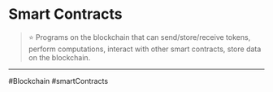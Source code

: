 # Smart Contracts
> ⭐ Programs on the blockchain that can send/store/receive tokens, perform computations, interact with other smart contracts, store data on the blockchain.




---
#Blockchain #smartContracts
